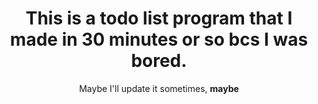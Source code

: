 <h1 align="center"> This is a todo list program that I made in 30 minutes or so bcs I was bored.</h1>
<p align="center"> Maybe I'll update it sometimes, <b>maybe</b> </p>
<h1></h1>

